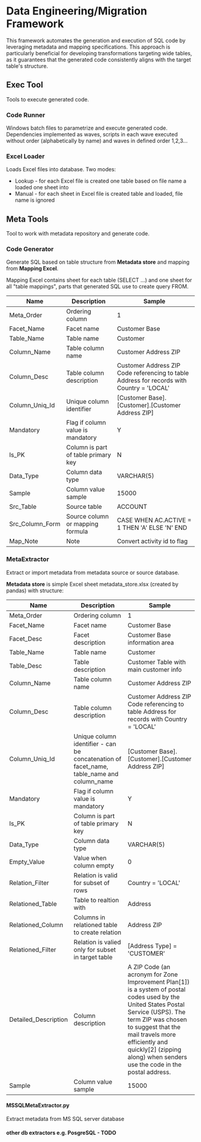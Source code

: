 # Data Engineering/Migration Framework

This framework automates the generation and execution of SQL code by leveraging
metadata and mapping specifications. This approach is particularly beneficial 
for developing transformations targeting wide tables, as it guarantees that
the generated code consistently aligns with the target table's structure.

## Exec Tool

Tools to execute generated code.

### Code Runner

Windows batch files to parametrize and execute generated code. Dependencies implemented as waves, 
scripts in each wave executed without order (alphabetically by name) and waves in defined order 1,2,3... 

### Excel Loader

Loads Excel files into database. Two modes:
* Lookup - for each Excel file is created one table based on file name a loaded one sheet into
* Manual - for each sheet in Excel file is created table and loaded, file name is ignored  

## Meta Tools

Tool to work with metadata repository and generate code.

### Code Generator

Generate SQL based on table structure from **Metadata store** and mapping from **Mapping Excel**.

Mapping Excel contains sheet for each table (SELECT ...) and one sheet for all "table mappings", 
parts that generated SQL use to create query FROM. 

| Name            | Description                         | Sample                                                                                    |
|-----------------|-------------------------------------|-------------------------------------------------------------------------------------------|
| Meta_Order      | Ordering column                     | 1                                                                                         |
| Facet_Name      | Facet name                          | Customer Base                                                                             |
| Table_Name      | Table name                          | Customer                                                                                  |
| Column_Name     | Table column name                   | Customer Address ZIP                                                                      |
| Column_Desc     | Table column description            | Customer Address ZIP Code referencing to table Address for records with Country = 'LOCAL' |
| Column_Uniq_Id  | Unique column identifier            | [Customer Base].[Customer].[Customer Address ZIP]                                         |
| Mandatory       | Flag if column value is mandatory   | Y                                                                                         |
| Is_PK           | Column is part of table primary key | N                                                                                         |
| Data_Type       | Column data type                    | VARCHAR(5)                                                                                |
| Sample          | Column value sample                 | 15000                                                                                     |
| Src_Table       | Source table                        | ACCOUNT                                                                                   |
| Src_Column_Form | Source column or mapping formula    | CASE WHEN AC.ACTIVE = 1 THEN 'A' ELSE 'N' END                                             |
| Map_Note        | Note                                | Convert activity id to flag                                                               |

### MetaExtractor

Extract or import metadata from metadata source or source database.

**Metadata store** is simple Excel sheet metadata_store.xlsx (created by pandas) with structure:

| Name                 | Description                                                                               | Sample                                                                                                                                                                                                                                                                                      |
|----------------------|-------------------------------------------------------------------------------------------|---------------------------------------------------------------------------------------------------------------------------------------------------------------------------------------------------------------------------------------------------------------------------------------------|
| Meta_Order           | Ordering column                                                                           | 1                                                                                                                                                                                                                                                                                           |
| Facet_Name           | Facet name                                                                                | Customer Base                                                                                                                                                                                                                                                                               |
| Facet_Desc           | Facet description                                                                         | Customer Base information area                                                                                                                                                                                                                                                              |
| Table_Name           | Table name                                                                                | Customer                                                                                                                                                                                                                                                                                    |
| Table_Desc           | Table description                                                                         | Customer Table with main customer info                                                                                                                                                                                                                                                      |
| Column_Name          | Table column name                                                                         | Customer Address ZIP                                                                                                                                                                                                                                                                        |
| Column_Desc          | Table column description                                                                  | Customer Address ZIP Code referencing to table Address for records with Country = 'LOCAL'                                                                                                                                                                                                   |
| Column_Uniq_Id       | Unique column identifier - can be concatenation of facet_name, table_name and column_name | [Customer Base].[Customer].[Customer Address ZIP]                                                                                                                                                                                                                                           |
| Mandatory            | Flag if column value is mandatory                                                         | Y                                                                                                                                                                                                                                                                                           |
| Is_PK                | Column is part of table primary key                                                       | N                                                                                                                                                                                                                                                                                           |
| Data_Type            | Column data type                                                                          | VARCHAR(5)                                                                                                                                                                                                                                                                                  |
| Empty_Value          | Value when column empty                                                                   | 0                                                                                                                                                                                                                                                                                           |
| Relation_Filter      | Relation is valid for subset of rows                                                      | Country = 'LOCAL'                                                                                                                                                                                                                                                                           |
| Relationed_Table     | Table to realtion with                                                                    | Address                                                                                                                                                                                                                                                                                     |
| Relationed_Column    | Columns in relationed table to create relation                                            | Address ZIP                                                                                                                                                                                                                                                                                 |
| Relationed_Filter    | Relation is valied only for subset in target table                                        | [Address Type] = 'CUSTOMER'                                                                                                                                                                                                                                                                 |
| Detailed_Description | Column description                                                                        | A ZIP Code (an acronym for Zone Improvement Plan[1]) is a system of postal codes used by the United States Postal Service (USPS). The term ZIP was chosen to suggest that the mail travels more efficiently and quickly[2] (zipping along) when senders use the code in the postal address. |
| Sample               | Column value sample                                                                       | 15000                                                                                                                                                                                                                                                                                       |

#### MSSQLMetaExtractor.py

Extract metadata from MS SQL server database

#### other db extractors e.g. PosgreSQL - TODO 

